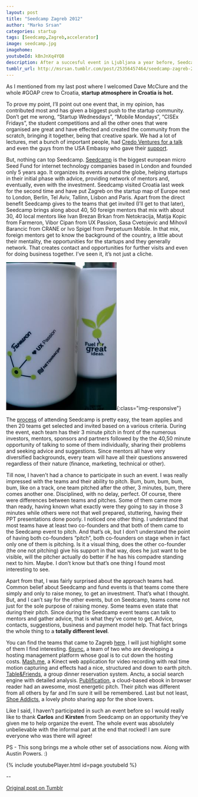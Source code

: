 ```yaml
---
layout: post
title: "Seedcamp Zagreb 2012"
author: "Marko Srsan"
categories: startup
tags: [Seedcamp,Zagreb,accelerator]
image: seedcamp.jpg
imagehome: 
youtubeId: kBnJnXq4YQ8
description: After a succesful event in Ljubljana a year before, Seedcamp came and met the regional startups in Zagreb in 2012.
tumblr_url: http://msrsan.tumblr.com/post/25356457464/seedcamp-zagreb-2012
---
```

As I mentioned from my last post where I welcomed Dave McClure and the whole #GOAP crew to Croatia, **startup atmosphere in Croatia is hot.** 

To prove my point, I’ll point out one event that, in my opinion, has contributed most and has given a biggest push to the startup community. Don’t get me wrong, “Startup Wednesdays”, “Mobile Mondays”, “CISEx Fridays”, the student competitions and all the other ones that were organised are great and have effected and created the community from the scratch, bringing it together, being that creative spark. We had a lot of lectures, met a bunch of important people, had [Credo Ventures for a talk](http://www.netokracija.com/credo-ventures-zagreb-upoznalo-80-netokrata-netokracija-startup-srijeda-16382) and even the guys from the USA Embassy who gave their [support](http://www.netokracija.com/push-to-the-startup-world-in-croatia-27100). 

But, nothing can top Seedcamp. [Seedcamp](http://seedcamp.com/) is the biggest european micro Seed Fund for internet technology companies based in London and founded only 5 years ago. It organizes its events around the globe, helping startups in their initial phase with advice, providing network of mentors and, eventually, even with the investment. Seedcamp visited Croatia last week for the second time and have put Zagreb on the startup map of Europe next to London, Berlin, Tel Aviv, Tallinn, Lisbon and Paris. Apart from the direct benefit Seedcamp gives to the teams that get invited (I’ll get to that later), Seedcamp brings along about 40, 50 foreign mentors that mix with about 30, 40 local mentors like Ivan Brezan Brkan from Netokracija, Matija Kopic from Farmeron, Vibor Cipan from UX Passion, Sasa Cvetojevic and Mihovil Barancic from CRANE or Ivo Spigel from Perpetuum Mobile. In that mix, foreign mentors get to know the background of the country, a little about their mentality, the opportunities for the startups and they generally network. That creates contact and opportunities for further visits and even for doing business together. I’ve seen it, it’s not just a cliche. 

![Seedcamp mugs!](../assets/img/seedcamp2.jpg){:class="img-responsive"}

The [process](http://seedcamp.com/looking-for-funding/) of attending Seedcamp is pretty easy, the team applies and then 20 teams get selected and invited based on a various criteria. During the event, each team has their 3 minute pitch in front of the numerous investors, mentors, sponsors and partners followed by the the 40,50 minute opportunity of talking to some of them individually, sharing their problems and seeking advice and suggestions. Since mentors all have very diversified backgrounds, every team will have all their questions answered regardless of their nature (finance, marketing, technical or other).

Till now, I haven’t had a chance to participate in such an event. I was really impressed with the teams and their ability to pitch. Bum, bum, bum, bum, bum, like on a track, one team pitched after the other, 3 minutes, bum, there comes another one. Disciplined, with no delay, perfect. Of course, there were differences between teams and pitches. Some of them came more than ready, having known what exactly were they going to say in those 3 minutes while others were not that well prepared, stuttering, having their PPT presentations done poorly. I noticed one other thing. I understand that most teams have at least two co-founders and that both of them came to the Seedcamp event to pitch. And that’s ok, but I don’t understand the point of having both co-founders “pitch”, both co-founders on stage when in fact only one of them is pitching. Is it a visual thing, does the other co-founder (the one not pitching) give his support in that way, does he just want to be visible, will the pitcher actually do better if he has his compadre standing next to him. Maybe. I don’t know but that’s one thing I found most interesting to see.

Apart from that, I was fairly surprised about the approach teams had. Common belief about Seedcamp and fund events is that teams come there simply and only to raise money, to get an investment. That’s what I thought. But, and I can’t say for the other events, but on Seedcamp, teams come not just for the sole purpose of raising money. Some teams even state that during their pitch. Since during the Seedcamp event teams can talk to mentors and gather advice, that is what they’ve come to get. Advice, contacts, suggestions, business and payment model help. That fact brings the whole thing to a **totally different level**. 

You can find the teams that came to Zagreb [here](http://seedcamp.com/2012/06/seedcamp-zagreb-meet-the-teams.html). I will just highlight some of them I find interesting. [6sync](http://6sync.com/), a team of two who are developing a hosting management platform whose goal is to cut down the hosting costs. [Mash.me](http://www.mash.me/), a Kinect web application for video recording with real time motion capturing and effects had a nice, structured and down to earth pitch. [Table&Friends](http://www.tableandfriends.com/), a group dinner reservation system. Anctu, a social search engine with detailed analysis. [Publification](http://publification.com/), a cloud-based ebook in browser reader had an awesome, most energetic pitch. Their pitch was different from all others by far and I’m sure it will be remembered. Last but not least, [Shoe Addicts](http://shoeaddicts.me/), a lovely photo sharing app for the shoe lovers.

Like I said, I haven’t participated in such an event before so I would really like to thank **Carlos** and **Kirsten** from Seedcamp on an opportunity they’ve given me to help organize the event. The whole event was absolutely unbelievable with the informal part at the end that rocked! I am sure everyone who was there will agree!

PS - This song brings me a whole other set of associations now. Along with Austin Powers. :)  

{% include youtubePlayer.html id=page.youtubeId %}

--

[Original post on Tumblr](http://msrsan.tumblr.com/post/25356457464/seedcamp-zagreb-2012)
